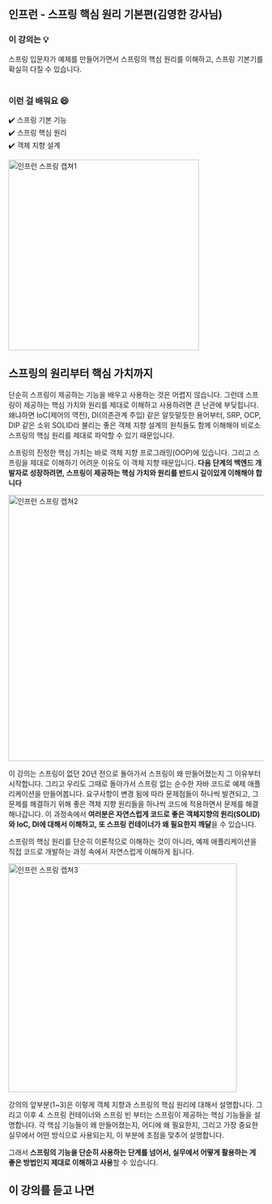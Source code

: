 ## 인프런 - 스프링 핵심 원리 기본편(김영한 강사님)  

### 이 강의는 :bulb:  
스프링 입문자가 예제를 만들어가면서 스프링의 핵심 원리를 이해하고, 스프링 기본기를 확실히 다질 수 있습니다.  
<br>


### 이런 걸 배워요 :smile:  
:heavy_check_mark: 스프링 기본 기능  
:heavy_check_mark: 스프링 핵심 원리  
:heavy_check_mark: 객체 지향 설계  

<img width="376" alt="인프런 스프링 캡쳐1" src="https://user-images.githubusercontent.com/50076031/97306342-b4612a00-18a1-11eb-9507-58f3e8da25fd.PNG">


## 스프링의 원리부터 핵심 가치까지
단순히 스프링이 제공하는 기능을 배우고 사용하는 것은 어렵지 않습니다. 그런데 스프링이 제공하는 핵심 가치와 원리를 제대로 이해하고 사용하려면 큰 난관에 부딪힙니다. 왜냐하면 IoC(제어의 역전), DI(의존관계 주입) 같은 알듯말듯한 용어부터, SRP, OCP, DIP 같은 소위 SOLID라 불리는 좋은 객체 지향 설계의 원칙들도 함께 이해해야 비로소 스프링의 핵심 원리를 제대로 파악할 수 있기 때문입니다. 

스프링의 진정한 핵심 가치는 바로 객체 지향 프로그래밍(OOP)에 있습니다. 그리고 스프링을 제대로 이해하기 어려운 이유도 이 객체 지향 때문입니다. **다음 단계의 백엔드 개발자로 성장하려면, 스프링이 제공하는 핵심 가치와 원리를 반드시 깊이있게 이해해야 합니다**

<img width="525" alt="인프런 스프링 캡쳐2" src="https://user-images.githubusercontent.com/50076031/97306414-cb078100-18a1-11eb-94b1-5fdffc4a30da.PNG">  

이 강의는 스프링이 없던 20년 전으로 돌아가서 스프링이 왜 만들어졌는지 그 이유부터 시작합니다. 그리고 우리도 그때로 돌아가서 스프링 없는 순수한 자바 코드로 예제 애플리케이션을 만들어봅니다. 요구사항이 변경 됨에 따라 문제점들이 하나씩 발견되고, 그 문제를 해결하기 위해 좋은 객체 지향 원리들을 하나씩 코드에 적용하면서 문제를 해결해나갑니다. 이 과정속에서 **여러분은 자연스럽게 코드로 좋은 객체지향의 원리(SOLID)와 IoC, DI에 대해서 이해하고, 또 스프링 컨테이너가 왜 필요한지 깨달**을 수 있습니다.

스프링의 핵심 원리를 단순히 이론적으로 이해하는 것이 아니라, 예제 애플리케이션을 직접 코드로 개발하는 과정 속에서 자연스럽게 이해하게 됩니다.

<img width="451" alt="인프런 스프링 캡쳐3" src="https://user-images.githubusercontent.com/50076031/97989460-e7ffff00-1e21-11eb-8df7-7c092c1fc65e.PNG">

강의의 앞부분(1~3)은 이렇게 객체 지향과 스프링의 핵심 원리에 대해서 설명합니다. 그리고 이후 4. 스프링 컨테이너와 스프링 빈 부터는 스프링이 제공하는 핵심 기능들을 설명합니다. 각 핵심 기능들이 왜 만들어졌는지, 어디에 왜 필요한지, 그리고 가장 중요한 실무에서 어떤 방식으로 사용되는지, 이 부분에 초점을 맞추어 설명합니다.

그래서 **스프링의 기능을 단순히 사용하는 단계를 넘어서, 실무에서 어떻게 활용하는 게 좋은 방법인지 제대로 이해하고 사용**할 수 있습니다.

## 이 강의를 듣고 나면  

